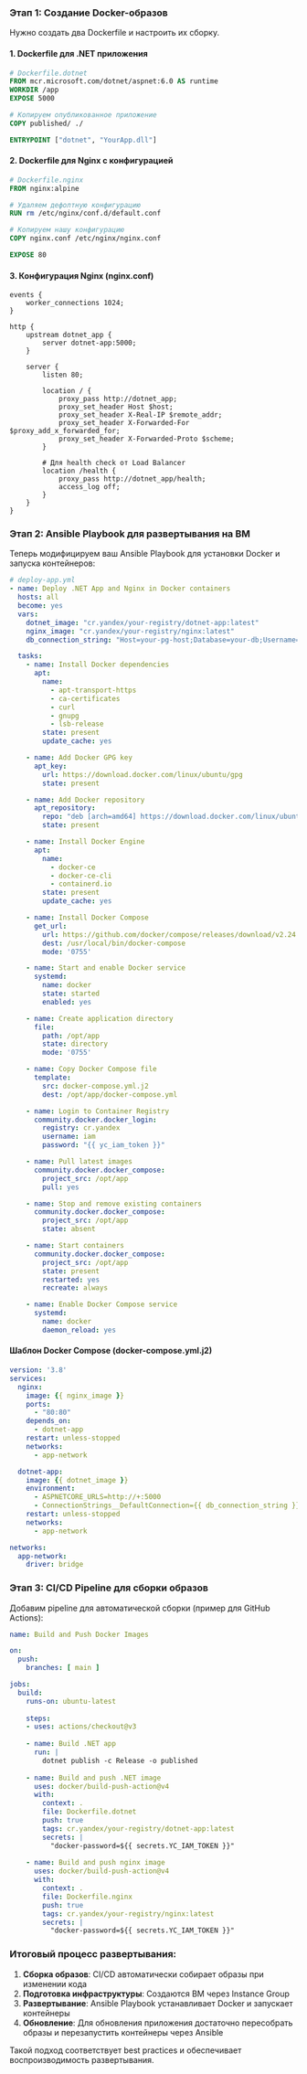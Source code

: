 ### **Этап 1: Создание Docker-образов**

Нужно создать два Dockerfile и настроить их сборку.

#### **1. Dockerfile для .NET приложения**

```dockerfile
# Dockerfile.dotnet
FROM mcr.microsoft.com/dotnet/aspnet:6.0 AS runtime
WORKDIR /app
EXPOSE 5000

# Копируем опубликованное приложение
COPY published/ ./

ENTRYPOINT ["dotnet", "YourApp.dll"]
```

#### **2. Dockerfile для Nginx с конфигурацией**

```dockerfile
# Dockerfile.nginx
FROM nginx:alpine

# Удаляем дефолтную конфигурацию
RUN rm /etc/nginx/conf.d/default.conf

# Копируем нашу конфигурацию
COPY nginx.conf /etc/nginx/nginx.conf

EXPOSE 80
```

#### **3. Конфигурация Nginx (nginx.conf)**

```nginx
events {
    worker_connections 1024;
}

http {
    upstream dotnet_app {
        server dotnet-app:5000;
    }

    server {
        listen 80;
        
        location / {
            proxy_pass http://dotnet_app;
            proxy_set_header Host $host;
            proxy_set_header X-Real-IP $remote_addr;
            proxy_set_header X-Forwarded-For $proxy_add_x_forwarded_for;
            proxy_set_header X-Forwarded-Proto $scheme;
        }

        # Для health check от Load Balancer
        location /health {
            proxy_pass http://dotnet_app/health;
            access_log off;
        }
    }
}
```

### **Этап 2: Ansible Playbook для развертывания на ВМ**

Теперь модифицируем ваш Ansible Playbook для установки Docker и запуска контейнеров:

```yaml
# deploy-app.yml
- name: Deploy .NET App and Nginx in Docker containers
  hosts: all
  become: yes
  vars:
    dotnet_image: "cr.yandex/your-registry/dotnet-app:latest"
    nginx_image: "cr.yandex/your-registry/nginx:latest"
    db_connection_string: "Host=your-pg-host;Database=your-db;Username=your-user;Password=your-password"

  tasks:
    - name: Install Docker dependencies
      apt:
        name:
          - apt-transport-https
          - ca-certificates
          - curl
          - gnupg
          - lsb-release
        state: present
        update_cache: yes

    - name: Add Docker GPG key
      apt_key:
        url: https://download.docker.com/linux/ubuntu/gpg
        state: present

    - name: Add Docker repository
      apt_repository:
        repo: "deb [arch=amd64] https://download.docker.com/linux/ubuntu {{ ansible_distribution_release }} stable"
        state: present

    - name: Install Docker Engine
      apt:
        name:
          - docker-ce
          - docker-ce-cli
          - containerd.io
        state: present
        update_cache: yes

    - name: Install Docker Compose
      get_url:
        url: https://github.com/docker/compose/releases/download/v2.24.0/docker-compose-linux-x86_64
        dest: /usr/local/bin/docker-compose
        mode: '0755'

    - name: Start and enable Docker service
      systemd:
        name: docker
        state: started
        enabled: yes

    - name: Create application directory
      file:
        path: /opt/app
        state: directory
        mode: '0755'

    - name: Copy Docker Compose file
      template:
        src: docker-compose.yml.j2
        dest: /opt/app/docker-compose.yml

    - name: Login to Container Registry
      community.docker.docker_login:
        registry: cr.yandex
        username: iam
        password: "{{ yc_iam_token }}"

    - name: Pull latest images
      community.docker.docker_compose:
        project_src: /opt/app
        pull: yes

    - name: Stop and remove existing containers
      community.docker.docker_compose:
        project_src: /opt/app
        state: absent

    - name: Start containers
      community.docker.docker_compose:
        project_src: /opt/app
        state: present
        restarted: yes
        recreate: always

    - name: Enable Docker Compose service
      systemd:
        name: docker
        daemon_reload: yes
```

#### **Шаблон Docker Compose (docker-compose.yml.j2)**

```yaml
version: '3.8'
services:
  nginx:
    image: {{ nginx_image }}
    ports:
      - "80:80"
    depends_on:
      - dotnet-app
    restart: unless-stopped
    networks:
      - app-network

  dotnet-app:
    image: {{ dotnet_image }}
    environment:
      - ASPNETCORE_URLS=http://+:5000
      - ConnectionStrings__DefaultConnection={{ db_connection_string }}
    restart: unless-stopped
    networks:
      - app-network

networks:
  app-network:
    driver: bridge
```

### **Этап 3: CI/CD Pipeline для сборки образов**

Добавим pipeline для автоматической сборки (пример для GitHub Actions):

```yaml
name: Build and Push Docker Images

on:
  push:
    branches: [ main ]

jobs:
  build:
    runs-on: ubuntu-latest
    
    steps:
    - uses: actions/checkout@v3
    
    - name: Build .NET app
      run: |
        dotnet publish -c Release -o published
        
    - name: Build and push .NET image
      uses: docker/build-push-action@v4
      with:
        context: .
        file: Dockerfile.dotnet
        push: true
        tags: cr.yandex/your-registry/dotnet-app:latest
        secrets: |
          "docker-password=${{ secrets.YC_IAM_TOKEN }}"
          
    - name: Build and push nginx image
      uses: docker/build-push-action@v4
      with:
        context: .
        file: Dockerfile.nginx
        push: true
        tags: cr.yandex/your-registry/nginx:latest
        secrets: |
          "docker-password=${{ secrets.YC_IAM_TOKEN }}"
```

### **Итоговый процесс развертывания:**

1. **Сборка образов**: CI/CD автоматически собирает образы при изменении кода
2. **Подготовка инфраструктуры**: Создаются ВМ через Instance Group
3. **Развертывание**: Ansible Playbook устанавливает Docker и запускает контейнеры
4. **Обновление**: Для обновления приложения достаточно пересобрать образы и перезапустить контейнеры через Ansible

Такой подход соответствует best practices и обеспечивает воспроизводимость развертывания.
